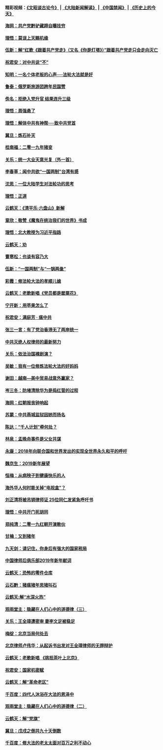 #### 精彩视频：[《文昭谈古论今》](https://github.com/gfw-breaker/wenzhao/blob/master/README.md?t=01120930) | [《大陆新闻解读》](https://github.com/gfw-breaker/ntdtv-comedy/blob/master/README.md?t=01120930) | [《中国禁闻》](https://github.com/gfw-breaker/ntdtv-news/blob/master/README.md?t=01120930) | [《历史上的今天》](https://github.com/gfw-breaker/today-in-history/blob/master/README.md?t=01120930) 

#### [海网：共产党黔驴藏蹄自曝技穷](../pages/nsc993/n10969562.md?t=01120930) 

#### [理悟：莫误上天赐机缘](../pages/nsc993/n10969514.md?t=01120930) 

#### [伍新：解“红歌《跟着共产党走》（又名《你是灯塔》）”跟着共产党走只会走向灭亡](../pages/nsc993/n10969074.md?t=01120930) 

#### [祝君安：对中共说“不”](../pages/nsc993/n10968464.md?t=01120930) 

#### [知明：一名个体老板的心声──法轮大法就是好](../pages/nsc993/n10967473.md?t=01120930) 

#### [鲁泰：俄罗斯旅游团跨年民国赞](../pages/nsc993/n10967035.md?t=01120930) 

#### [佚名：拒绝入党升官  结果连升三级](../pages/nsc993/n10965069.md?t=01120930) 

#### [理悟：周强悬了](../pages/nsc993/n10965044.md?t=01120930) 

#### [理悟：解体中共有神帮──致中共党首](../pages/nsc993/n10963824.md?t=01120930) 

#### [冀旦：炼石补天](../pages/nsc993/n10963818.md?t=01120930) 

#### [桂南福：二零一九年猪变](../pages/nsc993/n10963774.md?t=01120930) 

#### [关乐：统一大业天意光复（外一首）](../pages/nsc993/n10963765.md?t=01120930) 

#### [李春草：闻中共欲“一国两制”台湾有感](../pages/nsc993/n10963761.md?t=01120930) 

#### [沈思：一位大陆学生对法轮功的思考](../pages/nsc993/n10960706.md?t=01120930) 

#### [理悟：正道](../pages/nsc993/n10960529.md?t=01120930) 

#### [云鹤天：《清平乐‧六盘山》新解](../pages/nsc993/n10959258.md?t=01120930) 

#### [童欣：敬赞《魔鬼在统治我们的世界》书成](../pages/nsc993/n10959244.md?t=01120930) 

#### [理悟：北大教授为习近平指路](../pages/nsc993/n10959234.md?t=01120930) 

#### [云鹤天：劝](../pages/nsc993/n10959226.md?t=01120930) 

#### [曹寒松：也谈有容乃大](../pages/nsc993/n10959191.md?t=01120930) 

#### [伍新：“一国两制”与“一锅两彘”](../pages/nsc993/n10958297.md?t=01120930) 

#### [彩霞：修法轮大法的孝顺儿媳](../pages/nsc993/n10958333.md?t=01120930) 

#### [云鹤天：老歌新唱《党员都是罂粟花》](../pages/nsc993/n10958225.md?t=01120930) 

#### [宁开新：用苹果怎么了](../pages/nsc993/n10955962.md?t=01120930) 

#### [祝君安：满庭芳 · 瘟中共](../pages/nsc993/n10955949.md?t=01120930) 

#### [张三一言：有了党治香港无了两岸统一](../pages/nsc993/n10955943.md?t=01120930) 

#### [中共灭绝人权律师的最新努力](../pages/nsc993/n10954725.md?t=01120930) 

#### [关乐：依法治国裸剧演？](../pages/nsc993/n10952420.md?t=01120930) 

#### [吴敏：我有一位修炼法轮大法的好妈妈](../pages/nsc993/n10952484.md?t=01120930) 

#### [谢田：越南—美中贸易战意外赢家？](../pages/nsc993/n10940351.md?t=01120930) 

#### [岑三冬：防堵清除华为是捣红营的过程](../pages/nsc993/n10952342.md?t=01120930) 

#### [海网：红朝报丧钟响起](../pages/nsc993/n10951480.md?t=01120930) 

#### [苏蒙：中共燕城监狱因她而扬名](../pages/nsc993/n10951476.md?t=01120930) 

#### [陈达：“千人计划”牵何处？](../pages/nsc993/n10951466.md?t=01120930) 

#### [林泉：孟晚舟事件是父女共谋](../pages/nsc993/n10947780.md?t=01120930) 

#### [永康：2018年向联合国和世界发出的实现全世界永久和平的呼吁](../pages/nsc993/n10947756.md?t=01120930) 

#### [魏京生：2019新年展望](../pages/nsc993/n10947691.md?t=01120930) 

#### [恒梅：从病秧子到健康快乐的人](../pages/nsc993/n10947469.md?t=01120930) 

#### [海外华人何时能关掉“电视盒”？](../pages/nsc993/n10945406.md?t=01120930) 

#### [刘正清将被吊销律师证 25位同仁发紧急呼吁书](../pages/nsc993/n10944361.md?t=01120930) 

#### [理悟：中共开门死胡同](../pages/nsc993/n10944908.md?t=01120930) 

#### [郑纯清：二零一九红朝开演散伙](../pages/nsc993/n10944905.md?t=01120930) 

#### [甘楠：又到猪年](../pages/nsc993/n10944903.md?t=01120930) 

#### [九天剑：请记住，你身后有强大的国家税局](../pages/nsc993/n10944885.md?t=01120930) 

#### [中国律师后俱乐部2019年新年献词](../pages/nsc993/n10944348.md?t=01120930) 

#### [云鹤天：恐怖的零件仓库](../pages/nsc993/n10942847.md?t=01120930) 

#### [云石黔：猪瘟猪年思猪叫石](../pages/nsc993/n10943180.md?t=01120930) 

#### [云鹤天:解“水深火热”](../pages/nsc993/n10942828.md?t=01120930) 

#### [观雨堂主：隐藏在人们心中的道德律（三）](../pages/nsc993/n10941445.md?t=01120930) 

#### [关乐：王全璋遭密审 妻李文足被稳足](../pages/nsc993/n10941420.md?t=01120930) 

#### [梅绽：北京当局何处去](../pages/nsc993/n10941407.md?t=01120930) 

#### [北京律师卢伟华：从起诉书出发对王全璋律师的无罪辩护](../pages/nsc993/n10939303.md?t=01120930) 

#### [云鹤天：老歌新唱 《挑担茶叶上北京》](../pages/nsc993/n10937870.md?t=01120930) 

#### [祝君安：国家机密赋](../pages/nsc993/n10937863.md?t=01120930) 

#### [云鹤天：解“革命老区”](../pages/nsc993/n10937858.md?t=01120930) 

#### [千百度：四代人沐浴在大法的恩泽中](../pages/nsc993/n10937630.md?t=01120930) 

#### [观雨堂主：隐藏在人们心中的道德律（二）](../pages/nsc993/n10937219.md?t=01120930) 

#### [云鹤天：解“党旗”](../pages/nsc993/n10937211.md?t=01120930) 

#### [冀旦：戊戌之倒共九十天倒数](../pages/nsc993/n10937168.md?t=01120930) 

#### [千百度：修大法的老太太面对百万之利不动心](../pages/nsc993/n10934913.md?t=01120930) 

